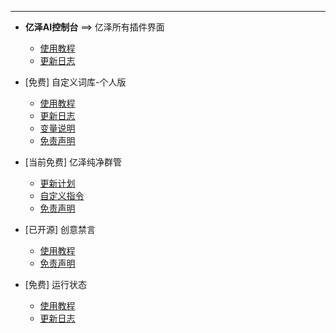 ***

- **亿泽AI控制台** ==> 亿泽所有插件界面
  - [使用教程](AIcontrol/使用教程.md)
  - [更新日志](AIcontrol/更新日志.md)

- [免费] 自定义词库-个人版
  - [使用教程](zdyckV2/使用教程.md)
  - [更新日志](zdyckV2/更新日志.md)
  - [变量说明](zdyckV2/变量说明.md)
  - [免责声明](zdyckV2/免责声明.md)

- [当前免费] 亿泽纯净群管
  - [更新计划](yzqg/群管计划.md)
  - [自定义指令](yzqg/更新日志.md)
  - [免责声明](yzqg/免责声明.md)

- [已开源] 创意禁言
  - [使用教程](cyjy/使用教程.md)
  - [免责声明](cyjy/免责声明.md)

- [免费] 运行状态
  - [使用教程](运行状态/使用教程.md)
  - [更新日志](运行状态/更新日志.md)

